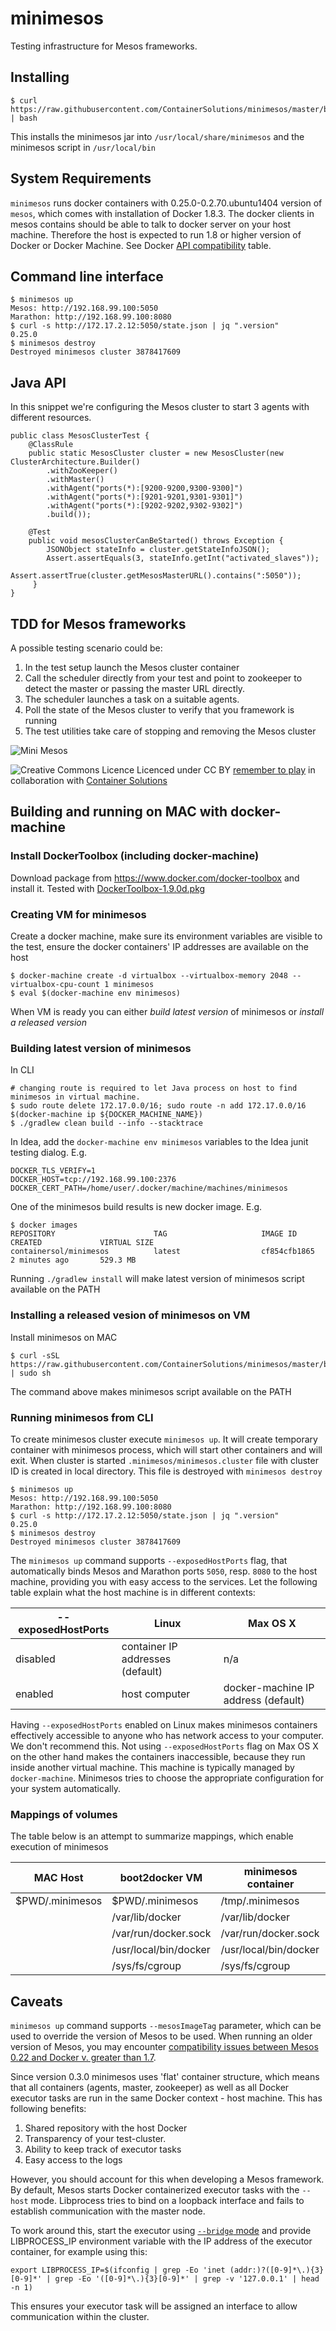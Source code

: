 # minimesos

Testing infrastructure for Mesos frameworks. 

## Installing

```
$ curl https://raw.githubusercontent.com/ContainerSolutions/minimesos/master/bin/install | bash
```

This installs the minimesos jar into ``/usr/local/share/minimesos`` and the minimesos script in ``/usr/local/bin``

## System Requirements

```minimesos``` runs docker containers with 0.25.0-0.2.70.ubuntu1404 version of ```mesos```, which comes with installation of Docker 1.8.3. The
docker clients in mesos contains should be able to talk to docker server on your host machine. Therefore the host is expected to run 1.8 or higher 
version of Docker or Docker Machine. See Docker [API compatibility](https://docs.docker.com/engine/reference/api/docker_remote_api/) table. 


## Command line interface

```
$ minimesos up
Mesos: http://192.168.99.100:5050
Marathon: http://192.168.99.100:8080
$ curl -s http://172.17.2.12:5050/state.json | jq ".version"
0.25.0
$ minimesos destroy
Destroyed minimesos cluster 3878417609
```


## Java API

In this snippet we're configuring the Mesos cluster to start 3 agents with different resources.

```
public class MesosClusterTest {
    @ClassRule
    public static MesosCluster cluster = new MesosCluster(new ClusterArchitecture.Builder()
        .withZooKeeper()
        .withMaster()
        .withAgent("ports(*):[9200-9200,9300-9300]")
        .withAgent("ports(*):[9201-9201,9301-9301]")
        .withAgent("ports(*):[9202-9202,9302-9302]")
        .build());
            
    @Test
    public void mesosClusterCanBeStarted() throws Exception {
        JSONObject stateInfo = cluster.getStateInfoJSON();
        Assert.assertEquals(3, stateInfo.getInt("activated_slaves"));
        Assert.assertTrue(cluster.getMesosMasterURL().contains(":5050"));
     }
}
```
## TDD for Mesos frameworks

A possible testing scenario could be:
 
 1. In the test setup  launch the Mesos cluster container
 2. Call the scheduler directly from your test and point to zookeeper to detect the master or passing the master URL directly.
 3. The scheduler launches a task on a suitable agents.
 4. Poll the state of the Mesos cluster to verify that you framework is running
 5. The test utilities take care of stopping and removing the Mesos cluster

![Mini Mesos](minimesos.gif?raw=true "minimesos")

![Creative Commons Licence](cc-cc.png "Creative Commons Licence") Licenced under CC BY [remember to play](http://remembertoplay.co/) in collaboration with [Container Solutions](http://www.container-solutions.com/)

## Building and running on MAC with docker-machine

### Install DockerToolbox (including docker-machine)

Download package from <https://www.docker.com/docker-toolbox> and install it. 
Tested with [DockerToolbox-1.9.0d.pkg](https://github.com/docker/toolbox/releases/download/v1.9.0d/DockerToolbox-1.9.0d.pkg)

### Creating VM for minimesos

Create a docker machine, make sure its environment variables are visible to the test, ensure the docker containers' IP addresses are available on the host

```
$ docker-machine create -d virtualbox --virtualbox-memory 2048 --virtualbox-cpu-count 1 minimesos
$ eval $(docker-machine env minimesos)
```

When VM is ready you can either *build latest version* of minimesos or *install a released version*

### Building latest version of minimesos

In CLI

```
# changing route is required to let Java process on host to find minimesos in virtual machine.
$ sudo route delete 172.17.0.0/16; sudo route -n add 172.17.0.0/16 $(docker-machine ip ${DOCKER_MACHINE_NAME})
$ ./gradlew clean build --info --stacktrace
```

In Idea, add the ```docker-machine env minimesos``` variables to the Idea junit testing dialog. E.g.

```
DOCKER_TLS_VERIFY=1
DOCKER_HOST=tcp://192.168.99.100:2376
DOCKER_CERT_PATH=/home/user/.docker/machine/machines/minimesos
```

One of the minimesos build results is new docker image. E.g.

```
$ docker images
REPOSITORY                      TAG                     IMAGE ID            CREATED             VIRTUAL SIZE
containersol/minimesos          latest                  cf854cfb1865        2 minutes ago       529.3 MB
```

Running ```./gradlew install``` will make latest version of minimesos script available on the PATH

### Installing a released vesion of minimesos on VM

Install minimesos on MAC

```
$ curl -sSL https://raw.githubusercontent.com/ContainerSolutions/minimesos/master/bin/install | sudo sh
```

The command above makes minimesos script available on the PATH

### Running minimesos from CLI

To create minimesos cluster execute ```minimesos up```. It will create temporary container with minimesos process, which will start other containers and will exit.
When cluster is started ```.minimesos/minimesos.cluster``` file with cluster ID is created in local directory. This file is destroyed with ```minimesos destroy```

```
$ minimesos up
Mesos: http://192.168.99.100:5050
Marathon: http://192.168.99.100:8080
$ curl -s http://172.17.2.12:5050/state.json | jq ".version"
0.25.0
$ minimesos destroy
Destroyed minimesos cluster 3878417609
```

The `minimesos up` command supports `--exposedHostPorts` flag, that automatically binds Mesos and Marathon ports `5050`, resp. `8080` to the host machine, providing you with easy access to the services. Let the following table explain what the host machine is in different contexts:

| --exposedHostPorts | Linux                            | Max OS X                            |
|--------------------|----------------------------------|-------------------------------------|
| disabled           | container IP addresses (default) | n/a                                 |
| enabled            | host computer                    | docker-machine IP address (default) |

Having `--exposedHostPorts` enabled on Linux makes minimesos containers effectively accessible to anyone who has network access to your computer.
We don't recommend this. Not using `--exposedHostPorts` flag on Max OS X on the other hand makes the containers inaccessible, because they run inside another virtual machine. This machine is typically managed by `docker-machine`.
Minimesos tries to choose the appropriate configuration for your system automatically.

### Mappings of volumes

The table below is an attempt to summarize mappings, which enable execution of minimesos

| MAC Host        | boot2docker VM        | minimesos container           |
| --------------- | --------------------- | ----------------------------- |
| $PWD/.minimesos | $PWD/.minimesos       | /tmp/.minimesos               |
|                 | /var/lib/docker       | /var/lib/docker               |
|                 | /var/run/docker.sock  | /var/run/docker.sock          |
|                 | /usr/local/bin/docker | /usr/local/bin/docker         |
|                 | /sys/fs/cgroup        | /sys/fs/cgroup                |


## Caveats

`minimesos up` command supports `--mesosImageTag` parameter, which can be used to override the version of Mesos to be used. 
When running an older version of Mesos, you may encounter [compatibility issues between Mesos 0.22 and Docker v. greater than 1.7](https://issues.apache.org/jira/browse/INFRA-10621).

Since version 0.3.0 minimesos uses 'flat' container structure, which means that all containers (agents, master, zookeeper) as well as all Docker executor tasks are run in the same Docker context - host machine.
This has following benefits:
  1. Shared repository with the host Docker
  2. Transparency of your test-cluster.
  3. Ability to keep track of executor tasks
  4. Easy access to the logs

However, you should account for this when developing a Mesos framework.
By default, Mesos starts Docker containerized executor tasks with the ```--host``` mode.
Libprocess tries to bind on a loopback interface and fails to establish communication with the master node.

To work around this, start the executor using [```--bridge``` mode](https://issues.apache.org/jira/browse/MESOS-1621) and provide LIBPROCESS_IP environment variable with the IP address of the executor container, for example using this:

``` 
export LIBPROCESS_IP=$(ifconfig | grep -Eo 'inet (addr:)?([0-9]*\.){3}[0-9]*' | grep -Eo '([0-9]*\.){3}[0-9]*' | grep -v '127.0.0.1' | head -n 1)

```

This ensures your executor task will be assigned an interface to allow communication within the cluster.


